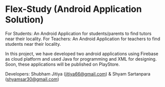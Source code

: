 # Flex-Study (Android Application Solution)
For Students: An Android Application for students/parents to find tutors near their locality.
For Teachers: An Android Application for teachers to find students near their locality.

In this project, we have developed two android applications using Firebase as cloud platform and used Java for programming and XML for designing.
Soon, these applications will be published on PlayStore.

Developers:
    Shubham Jitiya (jitiya66@gmail.com) & 
    Shyam Sartanpara (shyamsar30@gmail.com)
